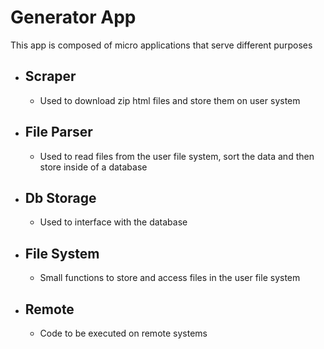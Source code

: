 # Generator App
This app is composed of micro applications that serve different purposes

-   Scraper
    -   
    -   Used to download zip html files and store them on user system

-   File Parser
    -   
    -   Used to read files from the user file system, sort the data and then store inside of a database

-   Db Storage
    -   
    -   Used to interface with the database
    
-   File System
    -
    -   Small functions to store and access files in the user file system
    
-   Remote
    -   
    -   Code to be executed on remote systems